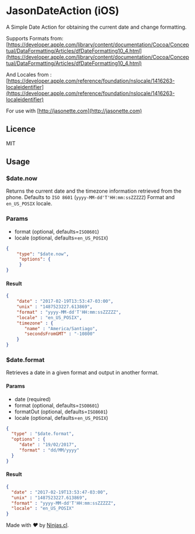 # JasonDateAction (iOS)
A Simple Date Action for obtaining the current date and change formatting.

Supports Formats from: [https://developer.apple.com/library/content/documentation/Cocoa/Conceptual/DataFormatting/Articles/dfDateFormatting10_4.html](https://developer.apple.com/library/content/documentation/Cocoa/Conceptual/DataFormatting/Articles/dfDateFormatting10_4.html)

And Locales from : [https://developer.apple.com/reference/foundation/nslocale/1416263-localeidentifier](https://developer.apple.com/reference/foundation/nslocale/1416263-localeidentifier)

For use with 
[http://jasonette.com](http://jasonette.com)

## Licence
MIT

## Usage

### $date.now

Returns the current date and the timezone information retrieved from the phone. Defaults to `ISO 8601` (`yyyy-MM-dd'T'HH:mm:ssZZZZZ`) Format and `en_US_POSIX` locale.

### Params

- format (optional, defaults=`ISO8601`)
- locale (optional, defaults=`en_US_POSIX`)

```json
{
    "type": "$date.now",
     "options": {
     }
}
```

#### Result

```json
{
	"date" : "2017-02-19T13:53:47-03:00", 
	"unix" : "1487523227.613869",
    "format" : "yyyy-MM-dd'T'HH:mm:ssZZZZZ",
    "locale" : "en_US_POSIX",
	"timezone" : {
	   "name" : "America/Santiago",
	   "secondsFromGMT" : "-10800"
	}
}
```

### $date.format
Retrieves a date in a given format and output in another format.

#### Params

- date (required)
- format (optional, defaults=`ISO8601`)
- formatOut (optional, defaults=`ISO8601`)
- locale (optional, defaults=`en_US_POSIX`)

```json
{
  "type" : "$date.format",
  "options" : {
     "date" : "19/02/2017",
     "format" : "dd/MM/yyyy"
  }
}
```

#### Result

```json
{
  "date" : "2017-02-19T13:53:47-03:00", 
  "unix" : "1487523227.613869",
  "format" : "yyyy-MM-dd'T'HH:mm:ssZZZZZ",
  "locale" : "en_US_POSIX"
}
```

Made with <i class="fa fa-heart">&#9829;</i> by <a href="http://ninjas.cl" target="_blank">Ninjas.cl</a>.
